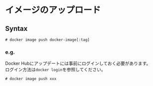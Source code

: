 # イメージのアップロード
## Syntax
```
# docker image push docker-image[:tag]
```
### e.g.
Docker Hubにアップデートには事前にログインしておく必要があります。  
ログイン方法は`docker login`を参照してください。
```
# docker image push xxx
```
